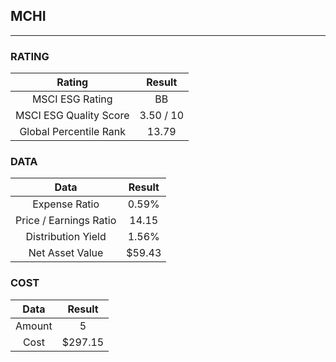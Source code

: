 ## MCHI
----
### RATING

|Rating|Result|
|:----:|:---:|
|MSCI ESG Rating|BB|
|MSCI ESG Quality Score|3.50 / 10|
|Global Percentile Rank|13.79|

### DATA

|Data|Result|
|:----:|:---:|
|Expense Ratio|0.59%|
|Price / Earnings Ratio|14.15|
|Distribution Yield|1.56%|
|Net Asset Value|$59.43|

### COST

|Data|Result|
|:----:|:---:|
|Amount|5|
|Cost|$297.15|
